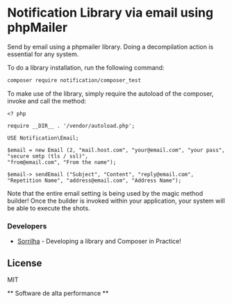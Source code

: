 # Notification Library via email using phpMailer

Send by email using a phpmailer library. Doing a decompilation action is essential for any system.

To do a library installation, run the following command:

```sh
composer require notification/composer_test
```
To make use of the library, simply require the autoload of the composer, invoke and call the method:
```
<? php

require __DIR__ . '/vendor/autoload.php';

USE Notification\Email;

$email = new Email (2, "mail.host.com", "your@email.com", "your pass", "secure smtp (tls / ssl)",
"from@email.com", "From the name");

$email-> sendEmail ("Subject", "Content", "reply@email.com", "Repetition Name", "address@email.com", "Address Name");
```

Note that the entire email setting is being used by the magic method builder! Once the builder is invoked within your application, your system will be able to execute the shots.

### Developers
* [Sorrilha] - Developing a library and Composer in Practice!

License
----

MIT

** Software de alta performance **

[//]: #
[Sorrilha]: <mailto: andersonse@gmail.com>
[phpMailer]: <AndersonSorrilha / notifatonPHPMailer>